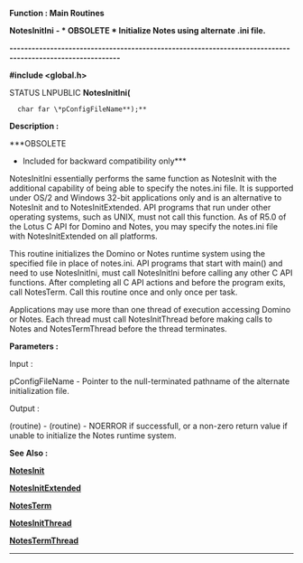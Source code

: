 




<!--
 /\* Font Definitions \*/
 @font-face
 {font-family:"Tms Rmn";
 panose-1:2 2 6 3 4 5 5 2 3 4;}
@font-face
 {font-family:Helv;
 panose-1:2 11 6 4 2 2 2 3 2 4;}
@font-face
 {font-family:"Cambria Math";
 panose-1:2 4 5 3 5 4 6 3 2 4;}
 /\* Style Definitions \*/
 p.MsoNormal, li.MsoNormal, div.MsoNormal
 {margin-top:0cm;
 margin-right:0cm;
 margin-bottom:8.0pt;
 margin-left:0cm;
 line-height:107%;
 font-size:11.0pt;
 font-family:"Calibri",sans-serif;}
.MsoChpDefault
 {font-size:11.0pt;}
.MsoPapDefault
 {margin-bottom:8.0pt;
 line-height:107%;}
 /\* Page Definitions \*/
 @page WordSection1
 {size:612.0pt 792.0pt;
 margin:72.0pt 72.0pt 72.0pt 72.0pt;}
div.WordSection1
 {page:WordSection1;}
-->




 


**Function : Main Routines**



**NotesInitIni** **- \*
OBSOLETE \* Initialize Notes using alternate .ini file.**


**----------------------------------------------------------------------------------------------------------**



**#include <global.h>**



STATUS
LNPUBLIC **NotesInitIni(**  

      char far \*pConfigFileName**);**



**Description :**



\*\*\*OBSOLETE
- Included for backward compatibility only\*\*\*


 


NotesInitIni
essentially performs the same function as NotesInit with the additional
capability of being able to specify the notes.ini file.  It  is supported under
OS/2 and Windows 32-bit applications only and is an alternative to NotesInit
and to NotesInitExtended.    API programs that run under other operating
systems, such as UNIX, must not call this function.  As of R5.0 of the Lotus C
API for Domino and Notes, you may specify the notes.ini file with
NotesInitExtended on all platforms.


 


This routine
initializes the Domino or Notes runtime system using the specified file in
place of notes.ini.  API programs that start with main()  and need to use
NotesInitIni, must call NotesInitIni before calling any other C API
functions.   After completing all C API actions and before the program exits,
call NotesTerm.  Call this routine once and only once per task.   

  

Applications may use more than one thread of execution accessing Domino or
Notes.  Each thread must call NotesInitThread before making calls to Notes and
NotesTermThread before the thread terminates.


 


**Parameters :**



Input :  

pConfigFileName  -  Pointer to the null-terminated pathname of the alternate
initialization file.  

  




Output :  

(routine)  -  (routine)  -  NOERROR if successfull, or a non-zero return value
if unable to initialize the Notes runtime system.  

  

  




 **See Also :**


**[NotesInit](NotesInit.md)**


**[NotesInitExtended](NotesInitExtended.md)**


**[NotesTerm](NotesTerm.md)**


**[NotesInitThread](NotesInitThread.md)**


**[NotesTermThread](NotesTermThread.md)**



----------------------------------------------------------------------------------------------------------


 





